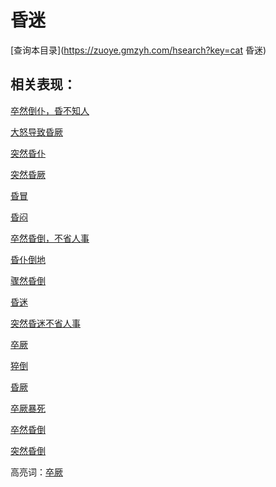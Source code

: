 # 昏迷
[查询本目录](https://zuoye.gmzyh.com/hsearch?key=cat 昏迷)

## 相关表现：

[卒然倒仆，昏不知人](https://zuoye.gmzyh.com/search?key=卒然倒仆，昏不知人)
[大怒导致昏厥	](https://zuoye.gmzyh.com/search?key=大怒导致昏厥	)
[突然昏仆](https://zuoye.gmzyh.com/search?key=突然昏仆)
[突然昏厥](https://zuoye.gmzyh.com/search?key=突然昏厥)
[昏冒](https://zuoye.gmzyh.com/search?key=昏冒)
[昏闷](https://zuoye.gmzyh.com/search?key=昏闷)
[卒然昏倒，不省人事](https://zuoye.gmzyh.com/search?key=卒然昏倒，不省人事)
[昏仆倒地](https://zuoye.gmzyh.com/search?key=昏仆倒地)
[骤然昏倒](https://zuoye.gmzyh.com/search?key=骤然昏倒)
[昏迷](https://zuoye.gmzyh.com/search?key=昏迷)
[突然昏迷不省人事](https://zuoye.gmzyh.com/search?key=突然昏迷不省人事)
[卒厥](https://zuoye.gmzyh.com/search?key=卒厥)
[猝倒](https://zuoye.gmzyh.com/search?key=猝倒)
[昏厥](https://zuoye.gmzyh.com/search?key=昏厥)
[卒厥暴死](https://zuoye.gmzyh.com/search?key=卒厥暴死)
[卒然昏倒](https://zuoye.gmzyh.com/search?key=卒然昏倒)
[突然昏倒](https://zuoye.gmzyh.com/search?key=突然昏倒)
高亮词：[卒厥](https://zuoye.gmzyh.com/search?key=卒厥)  